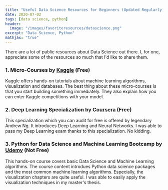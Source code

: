 ```yaml
---
title: "Useful Data Science Resources for Beginners (Updated Regularly)"
date: 2020-07-02
tags: [data science, python]
header:
  image: "/images/favoriteresources/datascience.png"
excerpt: "Data Science, Python"
mathjax: "true"
---
```



There are a lot of public resources about Data Science out there. I, for one, appreciate some of the resources so much that I'd like to share them. 

### 1. Micro-Courses by [Kaggle](https://www.kaggle.com/learn/overview) (Free)

Kaggle offers hands-on tutorials about machine learning algorithms, visualization and databases. The best thing about these micro-courses is that you start building something immediately. They also explain how you can enter Kaggle competitions with your model. 

### 2. Deep Learning Specialization by [Coursera](https://www.coursera.org/specializations/deep-learning) (Free)
  This specialization which you can audit for free is offered by legendary Andrew Ng. It introduces Deep Learning and Neural Networks. I was able to pass my Deep Learning exam thanks to this specialization. No kidding.

### 3. Python for Data Science and Machine Learning Bootcamp by [Udemy](https://www.udemy.com/course/python-for-data-science-and-machine-learning-bootcamp/) (Not Free)

  This hands-on course covers basic Data Science and Machine Learning algorithms. The course content introdues Python data science packages and the most common machine learning algorithms. Especially, the visualization chapters are quite useful. I was able to easily apply the visualization techniques in my master's thesis. 





